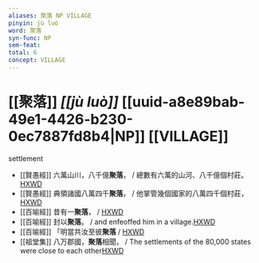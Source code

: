 ```yaml
---
aliases: 聚落 NP VILLAGE
pinyin: jù luò
word: 聚落
syn-func: NP
sem-feat: 
total: 6
concept: VILLAGE 
---
```

# [[聚落]] *[[jù luò]]*  [[uuid-a8e89bab-49e1-4426-b230-0ec7887fd8b4|NP]] [[VILLAGE]]
settlement
 - [[賢愚經]] 六萬山川，八千億**聚落**， / 總數有六萬的山河、八千億個村莊。[HXWD](https://hxwd.org/textview.html?location=KR6b0059_T_001-0349a.41)
 - [[賢愚經]] 典領諸國八萬四千**聚落**， / 他掌管幾個國家的八萬四千個村莊，[HXWD](https://hxwd.org/textview.html?location=KR6b0059_T_001-0349b.55)
 - [[百喻經]] 昔有一**聚落**， / [HXWD](https://hxwd.org/textview.html?location=KR6b0066_T_002-0548a.54)
 - [[百喻經]] 封以**聚落**。 / and enfeoffed him in a village.[HXWD](https://hxwd.org/textview.html?location=KR6b0066_T_003-0553a.19)
 - [[百喻經]] 「明當共汝至彼**聚落** / [HXWD](https://hxwd.org/textview.html?location=KR6b0066_T_004-0555a.74)
 - [[祖堂集]] 八万郡國，**聚落**相聞， / The settlements of the 80,000 states were close to each other[HXWD](https://hxwd.org/textview.html?location=KR6q0002_Yan_001-1012a.22)